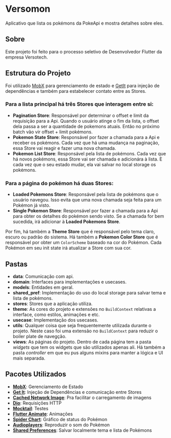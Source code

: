 # Versomon

Aplicativo que lista os pokémons da PokeApi e mostra detalhes sobre eles.

## Sobre

Este projeto foi feito para o processo seletivo de Desenvolvedor Flutter da empresa Versotech.

## Estrutura do Projeto

Foi utilizado [MobX](https://pub.dev/packages/mobx) para gerenciamento de estado e [GetIt](https://pub.dev/packages/get_it) para injeção de dependências
e também para estabelecer contato entre as Stores.

### Para a lista principal há três Stores que interagem entre si:

- **Pagination Store**: Responsável por determinar o offset e limit da requisição para a Api. Quando o usuário atinge o fim da lista, o offset dela passa a ser
  a quantidade de pokemons atuais. Então no próximo batch vão vir offset + limit pokémons.
- **Pokemon State Store**: Responsável por fazer a chamada para a Api e receber os pokémons. Cada vez que há uma mudança na paginação, essa Store vai reagir e fazer uma nova chamada.
- **Pokemon List Store**: Responsável pela lista de pokémons. Cada vez que há novos pokémons, essa Store vai ser chamada e adicionára à lista. E cada vez que o seu estado mudar, ela vai salvar no local storage os pokémons.

### Para a página do pokémon há duas Stores:

- **Loaded Pokemons Store**: Responsável pela lista de pokémons que o usuário navegou. Isso evita que uma nova chamada seja feita para um Pokémon já visto.
- **Single Pokemon Store**: Responsável por fazer a chamada para a Api para obter os detalhes do pokémon sendo visto. Se a chamada for bem sucedida, irá adicionar à **Loaded Pokemons Store**.

Por fim, há também a **Theme Store** que é responsável pelo tema claro, escuro ou padrão do sistema. Há também a **Pokemon Color Store** que é responsável por obter um `ColorScheme` baseado na cor do Pokémon. Cada Pokémon em seu init state irá atualizar a Store com sua cor.

## Pastas

- **data**: Comunicação com api.
- **domain**: Interfaces para implementações e usecases.
- **models**: Entidades em geral.
- **shared_pref**: Implementação do uso do local storage para salvar tema e lista de pokémons.
- **stores**: Stores que a aplicação utiliza.
- **theme**: As cores do projeto e extensões no `BuildContext` relativas a interface, como estilos, animações e etc.
- **usecase**: Implementação dos usecases.
- **utils**: Qualquer coisa que seja frequentemente utilizada durante o projeto. Neste caso foi uma extensão no `BuildContext` para reduzir o boiler plate de navegção.
- **views**: As páginas do projeto. Dentro de cada página tem a pasta _widgets_ que tem os widgets que são utilizados apenas ali. Há também a pasta _controller_ em que eu pus alguns mixins para manter a lógica e UI mais separada.

## Pacotes Utilizados

- [**MobX**](https://pub.dev/packages/mobx): Gerenciamento de Estado
- [**Get It**](https://pub.dev/packages/get_it): Injeção de Dependências e comunicação entre Stores
- [**Cached Network Image**](https://pub.dev/packages/cached_network_image): Pra facilitar o carregamento de imagens
- [**Dio**](https://pub.dev/packages/dio): Requisições HTTP
- [**Mocktail**](https://pub.dev/packages/mocktail): Testes
- [**Flutter Animate**](https://pub.dev/packages/flutter_animate): Animações
- [**Spider Chart**](https://pub.dev/packages/spider_chart): Gráfico de status do Pokémon
- [**Audioplayers**](https://pub.dev/packages/audioplayers): Reproduzir o som do Pokémon
- [**Shared Preferences**](https://pub.dev/packages/shared_preferences): Salvar localmente tema e lista de Pokémons
